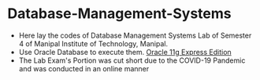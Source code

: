 # Database-Management-Systems
- Here lay the codes of Database Management Systems Lab of Semester 4 of Manipal Institute of Technology, Manipal.
- Use Oracle Database to execute them. [Oracle 11g Express Edition](https://goo.gl/JnzsbF)
- The Lab Exam's Portion was cut short due to the COVID-19 Pandemic and was conducted in an online manner

